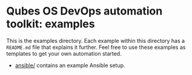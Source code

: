 Qubes OS DevOps automation toolkit: examples
============================================

This is the examples directory.  Each example within this directory has a
`README.md` file that explains it further.  Feel free to use these examples
as templates to get your own automation started.

* [ansible/](ansible/) contains an example Ansible setup.
